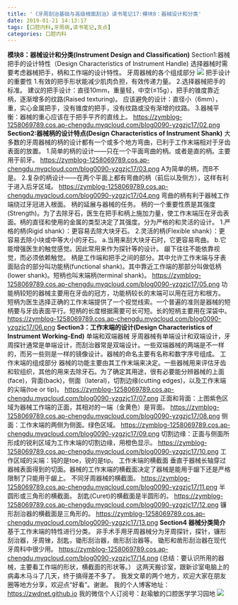 ```yaml
---
title: '《牙周刮治基础与高级根面刮治》读书笔记17:模块8：器械设计和分类'
date: 2019-01-21 14:13:17
tags: [口腔内科,牙周病,读书笔记,支点]
categories: 口腔内科
---
```

**模块8：器械设计和分类(Instrument Design and Classification)**
Section1:器械把手的设计特性（Design Characteristics of Instrument Handle)
选择器械时需要考虑器械把手，柄和工作端的设计特性。
牙周器械的各个组成部分
![](https://zymblog-1258069789.cos.ap-chengdu.myqcloud.com/blog0090-yzgzjc17/01.png)
把手设计的重要性
1.有效的把手形状能减少肌肉负担，有效传递力量。
2.选择器械把手的标准。
建议的把手设计：直径10mm，重量轻，中空(≤15g），把手的锥度靠近柄，逐渐增多的纹路(Raised texturing)。
应该避免的设计：直径小（6mm），重，实心金属把手，没有锥度的把手，没有纹路或没有渐增的纹路。
3.器械平衡：器械的重心应该在于把手平齐的直线上。
https://zymblog-1258069789.cos.ap-chengdu.myqcloud.com/blog0090-yzgzjc17/02.png
**Section2:器械柄的设计特点(Design Characteristics of Instrument Shank)**
大多数的牙周器械的柄的设计都有一个或多个地方弯曲，已利于工作末端相对于牙齿表面的放置。
1.简单的柄的设计——只在一个平面弯曲的柄。或者是直的柄。主要用于前牙。
https://zymblog-1258069789.cos.ap-chengdu.myqcloud.com/blog0090-yzgzjc17/03.png
A为简单的柄，而B不是。
2.复杂的柄设计——在两个平面上都有弯曲的柄（前后以及侧方），这样有利于进入后牙区域。
https://zymblog-1258069789.cos.ap-chengdu.myqcloud.com/blog0090-yzgzjc17/04.png
弯曲的柄有利于器械工作端绕过牙冠进入根面。
柄的延展与器械的任务。
柄的一个重要性质是其强度(Strength)。为了去除牙石，医生在把手和柄上施加力量，使工作末端压在牙齿表面。柄的直径和使用的金属的类型决定了其强度。分为严格的和灵活的设计。
1.严格的柄(Rigid shank）：更容易去除大块牙石。
2.灵活的柄(Flexible shank）：更容易去除小块或中等大小的牙石。
a.当用来刮大块牙石时，它更容易弯曲。
b.它能增强医生的触觉感觉。因此常用来作为探针等的设计。
龈下往往不能依靠视觉，而必须依赖触觉。
柄是工作端和把手之间的部分。其中允许工作末端与牙表面贴合的部分叫功能柄(functional shank)。其中靠近工作端的那部分叫做低柄(lower shank)。短柄也叫末端柄(terminal shank)。
https://zymblog-1258069789.cos.ap-chengdu.myqcloud.com/blog0090-yzgzjc17/05.png
功能柄较短的器械主要用在牙齿的冠方，功能柄较长的末端可以用在冠方和根方。
短柄为医生选择正确的工作末端提供了一个视觉线索。一个普遍的准则是器械的短柄要与牙齿表面平行。短柄的长度根据需要可长可短。长的短柄主要用在深袋中。
https://zymblog-1258069789.cos.ap-chengdu.myqcloud.com/blog0090-yzgzjc17/06.png
**Section3：工作末端的设计(Design Characteristics of Instrument Working-End)**
单端和双端器械
牙周器械有单端设计和双端设计，牙周探针通常是单端设计，而刮治器常是双端设计。一些双端器械的两端是不一样的，而另一些则是一样的镜像设计。器械的命名主要有名称和数字序号组成。
工作末端的组成部分
器械的功能主要由其工作末端来决定。一些器械用来评估牙齿和软组织，其他的用来去除牙石。为了确定其用途，很有必要能分辨器械的上面(face)，背面(back)，侧面（lateral)，切割边缘(cutting edges)，以及工作末端的尖端(toe or tip)。
https://zymblog-1258069789.cos.ap-chengdu.myqcloud.com/blog0090-yzgzjc17/07.png
正面和背面：上图紫色区域为器械工作端的正面，其相对的一端（金黄色）是背面。
https://zymblog-1258069789.cos.ap-chengdu.myqcloud.com/blog0090-yzgzjc17/08.png
侧面：工作末端的两侧为侧面。绿色区域。
https://zymblog-1258069789.cos.ap-chengdu.myqcloud.com/blog0090-yzgzjc17/09.png
切割边缘：正面与侧面所形成的锐利区域为工作末端的切割边缘，用橙色显示。
https://zymblog-1258069789.cos.ap-chengdu.myqcloud.com/blog0090-yzgzjc17/10.png
工作区域的尖端：钝的是toe，锐的是tip。
工作末端的横截面
垂直于器械长轴穿过器械表面得到的切面。器械的工作末端的横截面决定了器械是能用于龈下还是严格限制了只能用于龈上。
不同牙周器械的横截面。
https://zymblog-1258069789.cos.ap-chengdu.myqcloud.com/blog0090-yzgzjc17/11.png
半圆形或三角形的横截面。
刮匙(Curet)的横截面是半圆形的。
https://zymblog-1258069789.cos.ap-chengdu.myqcloud.com/blog0090-yzgzjc17/12.png
镰形刮治器的横截面是三角形的。
https://zymblog-1258069789.cos.ap-chengdu.myqcloud.com/blog0090-yzgzjc17/13.png
**Section4 器械分类简介**
基于工作末端的特性进行分类。
非手术手用牙周器械分为牙周探针，探针，镰形刮治器，牙周锉，刮匙，锄形刮治器，凿形刮治器等。
锄形和凿形刮治器在现代牙周科中很少用。
https://zymblog-1258069789.cos.ap-chengdu.myqcloud.com/blog0090-yzgzjc17/14.png
(总结：要认识所用的器械，主要看工作端的形状，横截面的形状等。）
这两天搬诊室，跟新诊室电脑上的病毒木马斗了几天，终于搞得差不多了。
我发文章的两个地方，欢迎大家在朋友圈等地方分享，欢迎点“好看”。谢谢。
我的个人博客地址：https://zwdnet.github.io
我的微信个人订阅号：赵瑜敏的口腔医学学习园地
![](https://zymblog-1258069789.cos.ap-chengdu.myqcloud.com/other/wx.jpg)